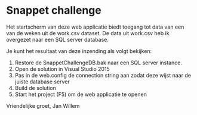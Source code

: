 # Snappet challenge

Het startscherm van deze web applicatie biedt toegang tot data van een van de weken uit de work.csv dataset. De data uit work.csv heb ik overgezet naar een SQL server database.

Je kunt het resultaat van deze inzending als volgt bekijken:

1. Restore de SnappetChallengeDB.bak naar een SQL server instance.
2. Open de solution in Visual Studio 2015
3. Pas in de web.config de connection string aan zodat deze wijst naar de juiste database server
4. Build de solution
5. Start het project (F5) om de web applicatie te openen

Vriendelijke groet, Jan Willem